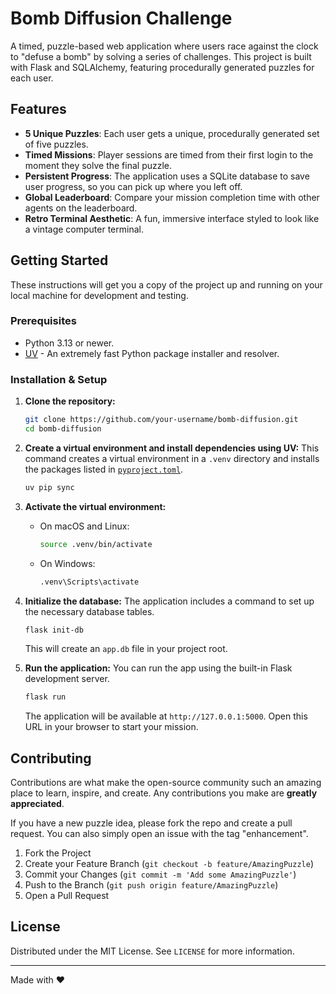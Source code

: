 # Bomb Diffusion Challenge

A timed, puzzle-based web application where users race against the clock to "defuse a bomb" by solving a series of challenges. This project is built with Flask and SQLAlchemy, featuring procedurally generated puzzles for each user.

## Features

-   **5 Unique Puzzles**: Each user gets a unique, procedurally generated set of five puzzles.
-   **Timed Missions**: Player sessions are timed from their first login to the moment they solve the final puzzle.
-   **Persistent Progress**: The application uses a SQLite database to save user progress, so you can pick up where you left off.
-   **Global Leaderboard**: Compare your mission completion time with other agents on the leaderboard.
-   **Retro Terminal Aesthetic**: A fun, immersive interface styled to look like a vintage computer terminal.

## Getting Started

These instructions will get you a copy of the project up and running on your local machine for development and testing.

### Prerequisites

-   Python 3.13 or newer.
-   [UV](https://github.com/astral-sh/uv) - An extremely fast Python package installer and resolver.

### Installation & Setup

1.  **Clone the repository:**
    ```sh
    git clone https://github.com/your-username/bomb-diffusion.git
    cd bomb-diffusion
    ```

2.  **Create a virtual environment and install dependencies using UV:**
    This command creates a virtual environment in a `.venv` directory and installs the packages listed in [`pyproject.toml`](pyproject.toml).
    ```sh
    uv pip sync
    ```

3.  **Activate the virtual environment:**
    -   On macOS and Linux:
        ```sh
        source .venv/bin/activate
        ```
    -   On Windows:
        ```sh
        .venv\Scripts\activate
        ```

4.  **Initialize the database:**
    The application includes a command to set up the necessary database tables.
    ```sh
    flask init-db
    ```
    This will create an `app.db` file in your project root.

5.  **Run the application:**
    You can run the app using the built-in Flask development server.
    ```sh
    flask run
    ```
    The application will be available at `http://127.0.0.1:5000`. Open this URL in your browser to start your mission.

## Contributing

Contributions are what make the open-source community such an amazing place to learn, inspire, and create. Any contributions you make are **greatly appreciated**.

If you have a new puzzle idea, please fork the repo and create a pull request. You can also simply open an issue with the tag "enhancement".

1.  Fork the Project
2.  Create your Feature Branch (`git checkout -b feature/AmazingPuzzle`)
3.  Commit your Changes (`git commit -m 'Add some AmazingPuzzle'`)
4.  Push to the Branch (`git push origin feature/AmazingPuzzle`)
5.  Open a Pull Request

## License

Distributed under the MIT License. See `LICENSE` for more information.

---

Made with ❤️